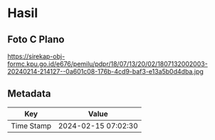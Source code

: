 # Hasil

## Foto C Plano

https://sirekap-obj-formc.kpu.go.id/e676/pemilu/pdpr/18/07/13/20/02/1807132002003-20240214-214127--0a601c08-176b-4cd9-baf3-e13a5b0d4dba.jpg


## Metadata

| Key        | Value               |
| ---------- | ------------------- |
| Time Stamp | 2024-02-15 07:02:30 |




